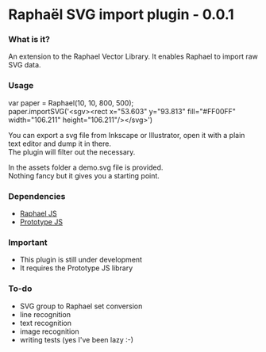 # Raphaël SVG import plugin - 0.0.1

### What is it?
An extension to the Raphael Vector Library.
It enables Raphael to import raw SVG data.

### Usage

var paper = Raphael(10, 10, 800, 500);<br/>
paper.importSVG('&lt;sgv&gt;&lt;rect x=&quot;53.603&quot; y=&quot;93.813&quot; fill=&quot;#FF00FF&quot; width=&quot;106.211&quot; height=&quot;106.211&quot;/&gt;&lt;/svg&gt;')

You can export a svg file from Inkscape or Illustrator, open it with a plain text editor and dump it in there.<br/>
The plugin will filter out the necessary.

In the assets folder a demo.svg file is provided.<br/>
Nothing fancy but it gives you a starting point.

### Dependencies
- [Raphael JS](http://raphaeljs.com/)
- [Prototype JS](http://prototypejs.org/)

### Important
- This plugin is still under development
- It requires the Prototype JS library

### To-do
- SVG group to Raphael set conversion
- line recognition
- text recognition
- image recognition
- writing tests (yes I've been lazy :-)
